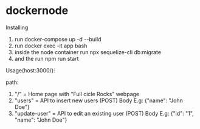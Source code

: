 # dockernode

Installing
1. run docker-compose up -d --build
2. run docker exec -it app bash
3. inside the node container run npx sequelize-cli db:migrate
4. and the run npm run start

Usage(host:3000/):

path:
1. "/" = Home page with "Full cicle Rocks" webpage
2. "users" = API to insert new users (POST) Body E.g: {"name": "John Doe"}
3. "update-user" = API to edit an existing user (POST) Body E.g: {"id": "1", "name": "John Doe"}
